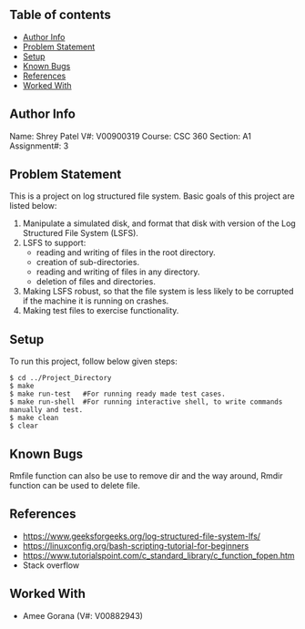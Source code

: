 ## Table of contents
* [Author Info](#author-info)
* [Problem Statement](#problem-statement)
* [Setup](#setup)
* [Known Bugs](#known-bugs)
* [References](#references)
* [Worked With](#worked-with)

## Author Info
Name: Shrey Patel
V#: V00900319
Course: CSC 360
Section: A1
Assignment#: 3

## Problem Statement
This is a project on log structured file system. Basic goals of this project are listed below:

   1. Manipulate a simulated disk, and format that disk with version of the Log Structured File System (LSFS).
   2. LSFS to support:
      - reading and writing of files in the root directory.
      - creation of sub-directories.
      - reading and writing of files in any directory.
      - deletion of files and directories.
   3. Making LSFS robust, so that the file system is less likely to be corrupted if the machine it is running on crashes.
   4. Making test files to exercise functionality.

## Setup
To run this project, follow below given steps:

```shell
$ cd ../Project_Directory
$ make
$ make run-test   #For running ready made test cases.
$ make run-shell  #For running interactive shell, to write commands manually and test.
$ make clean
$ clear
```

## Known Bugs
Rmfile function can also be use to remove dir and the way around, Rmdir function can be used to delete file.

## References
* https://www.geeksforgeeks.org/log-structured-file-system-lfs/
* https://linuxconfig.org/bash-scripting-tutorial-for-beginners
* https://www.tutorialspoint.com/c_standard_library/c_function_fopen.htm
* Stack overflow

## Worked With
* Amee Gorana (V#: V00882943)